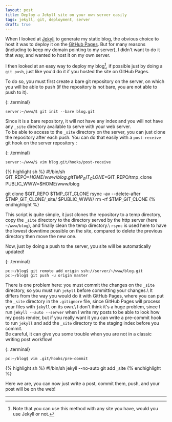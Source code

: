 ```yaml
---
layout: post
title: Deploy a Jekyll site on your own server easily
tags: jekyll, git, deployment, server
draft: true
---
```


When I looked at [Jekyll](http://www.jekyll.rb) to generate my static blog, the obvious choice to host it was to deploy it on the [GitHub Pages](http://pages.github.com). But for many reasons (including to keep my domain pointing to my server), I didn't want to do it that way, and wanted to host it on my own server.

I then looked at an easy way to deploy my blog[^1], if possible just by doing a `git push`, just like you'd do it if you hosted the site on GitHub Pages.

To do so, you must first create a bare git repository on the server, on which you will be able to push (if the repository is not bare, you are not able to push to it).

{: .terminal}
~~~
server:~/www/$ git init --bare blog.git
~~~

Since it is a bare repository, it will not have any index and you will not have any `_site` directory available to serve with your web server.  
To be able to access to the `_site` directory on the server, you can just clone the repository after each push. You can do that easily with a `post-receive` git hook on the server repository :

{: .terminal}
~~~
server:~/www/$ vim blog.git/hooks/post-receive
~~~

{% highlight sh %}
#!/bin/sh
GIT_REPO=$HOME/www/blog.git
TMP_GIT_CLONE=$GIT_REPO/tmp_clone
PUBLIC_WWW=$HOME/www/blog

git clone $GIT_REPO $TMP_GIT_CLONE
rsync -av --delete-after $TMP_GIT_CLONE/_site/ $PUBLIC_WWW/
rm -rf $TMP_GIT_CLONE
{% endhighlight %}

This script is quite simple, it just clones the repository to a temp directory, copy the `_site` directory to the directory served by the http server (here `~/www/blog`), and finally clean the temp directory.\\
`rsync` is used here to have the lowest downtime possible on the site, compared to delete the previous directory then move the new one.

Now, just by doing a push to the server, you site will be automatically updated!

{: .terminal}
~~~
pc:~/blog$ git remote add origin ssh://server/~/www/blog.git
pc:~/blog$ git push -u origin master
~~~

There is one problem here: you must commit the changes on the `_site` directory, so you must run `jekyll` before committing your changes.\\
It differs from the way you would do it with GitHub Pages, where you can put the `_site` directory in the `.gitignore` file, since GitHub Pages will process your files with `jekyll` on its own.\\
I don't think it's a huge problem, since I run `jekyll --auto --server` when I write my posts to be able to look how my posts render, but if you really want it you can write a pre-commit hook to run `jekyll` and add the `_site` directory to the staging index before you commit.  
Be careful, it can give you some trouble when you are not in a classic writing post workflow!

{: .terminal}
~~~
pc:~/blog$ vim .git/hooks/pre-commit
~~~

{% highlight sh %}
#!/bin/sh
jekyll --no-auto
git add _site
{% endhighlight %}

Here we are, you can now just write a post, commit them, push, and your post will be on the web!

---

[^1]: Note that you can use this method with any site you have, would you use Jekyll or not.